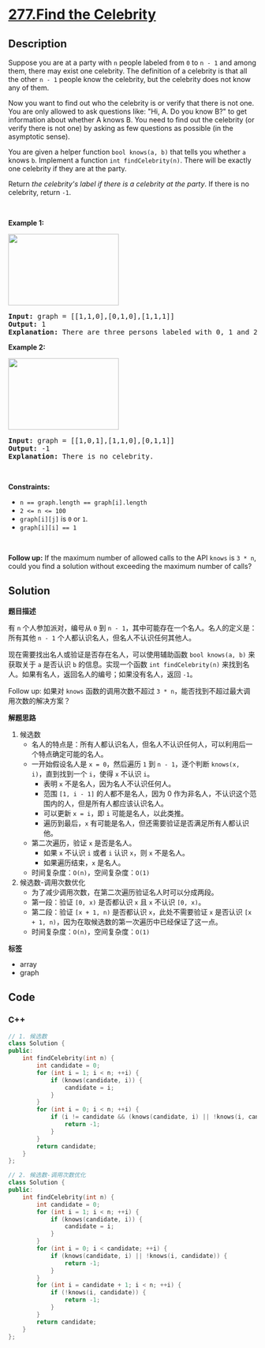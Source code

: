 # [277.Find the Celebrity](https://leetcode.com/problems/find-the-celebrity/description/)

## Description

<p>Suppose you are at a party with <code>n</code> people labeled from <code>0</code> to <code>n - 1</code> and among them, there may exist one celebrity. The definition of a celebrity is that all the other <code>n - 1</code> people know the celebrity, but the celebrity does not know any of them.</p>

<p>Now you want to find out who the celebrity is or verify that there is not one. You are only allowed to ask questions like: &quot;Hi, A. Do you know B?&quot; to get information about whether A knows B. You need to find out the celebrity (or verify there is not one) by asking as few questions as possible (in the asymptotic sense).</p>

<p>You are given a helper function <code>bool knows(a, b)</code> that tells you whether <code>a</code> knows <code>b</code>. Implement a function <code>int findCelebrity(n)</code>. There will be exactly one celebrity if they are at the party.</p>

<p>Return <em>the celebrity&#39;s label if there is a celebrity at the party</em>. If there is no celebrity, return <code>-1</code>.</p>

<p>&nbsp;</p>
<p><strong class="example">Example 1:</strong></p>
<img alt="" src="https://fastly.jsdelivr.net/gh/doocs/leetcode@main/solution/0200-0299/0277.Find%20the%20Celebrity/images/g1.jpg" style="width: 224px; height: 145px;" />
<pre>
<strong>Input:</strong> graph = [[1,1,0],[0,1,0],[1,1,1]]
<strong>Output:</strong> 1
<strong>Explanation:</strong> There are three persons labeled with 0, 1 and 2. graph[i][j] = 1 means person i knows person j, otherwise graph[i][j] = 0 means person i does not know person j. The celebrity is the person labeled as 1 because both 0 and 2 know him but 1 does not know anybody.
</pre>

<p><strong class="example">Example 2:</strong></p>
<img alt="" src="https://fastly.jsdelivr.net/gh/doocs/leetcode@main/solution/0200-0299/0277.Find%20the%20Celebrity/images/g2.jpg" style="width: 224px; height: 145px;" />
<pre>
<strong>Input:</strong> graph = [[1,0,1],[1,1,0],[0,1,1]]
<strong>Output:</strong> -1
<strong>Explanation:</strong> There is no celebrity.
</pre>

<p>&nbsp;</p>
<p><strong>Constraints:</strong></p>

<ul>
  <li><code>n == graph.length == graph[i].length</code></li>
  <li><code>2 &lt;= n &lt;= 100</code></li>
  <li><code>graph[i][j]</code> is <code>0</code> or <code>1</code>.</li>
  <li><code>graph[i][i] == 1</code></li>
</ul>

<p>&nbsp;</p>
<p><strong>Follow up:</strong> If the maximum number of allowed calls to the API <code>knows</code> is <code>3 * n</code>, could you find a solution without exceeding the maximum number of calls?</p>

## Solution

**题目描述**

有 `n` 个人参加派对，编号从 `0` 到 `n - 1`，其中可能存在一个名人。名人的定义是：所有其他 `n - 1` 个人都认识名人，但名人不认识任何其他人。

现在需要找出名人或验证是否存在名人，可以使用辅助函数 `bool knows(a, b)` 来获取关于 `a` 是否认识 `b` 的信息。实现一个函数 `int findCelebrity(n)` 来找到名人。如果有名人，返回名人的编号；如果没有名人，返回 `-1`。

Follow up: 如果对 `knows` 函数的调用次数不超过 `3 * n`，能否找到不超过最大调用次数的解决方案？

**解题思路**

1. 候选数
   - 名人的特点是：所有人都认识名人，但名人不认识任何人，可以利用后一个特点确定可能的名人。
   - 一开始假设名人是 `x = 0`，然后遍历 `1` 到 `n - 1`，逐个判断 `knows(x, i)`，直到找到一个 `i`，使得 `x` 不认识 `i`。
     - 表明 `x` 不是名人，因为名人不认识任何人。
     - 范围 `[1, i - 1]` 的人都不是名人，因为 0 作为非名人，不认识这个范围内的人，但是所有人都应该认识名人。
     - 可以更新 `x = i`，即 `i` 可能是名人，以此类推。
     - 遍历到最后，`x` 有可能是名人，但还需要验证是否满足所有人都认识他。
   - 第二次遍历，验证 `x` 是否是名人。
     - 如果 `x` 不认识 `i` 或者 `i` 认识 `x`，则 `x` 不是名人。
     - 如果遍历结束，`x` 是名人。
   - 时间复杂度：`O(n)`，空间复杂度：`O(1)`
2. 候选数-调用次数优化
   - 为了减少调用次数，在第二次遍历验证名人时可以分成两段。
   - 第一段：验证 `[0, x)` 是否都认识 `x` 且 `x` 不认识 `[0, x)`。
   - 第二段：验证 `[x + 1, n)` 是否都认识 `x`，此处不需要验证 `x` 是否认识 `[x + 1, n)`，因为在取候选数的第一次遍历中已经保证了这一点。
   - 时间复杂度：`O(n)`，空间复杂度：`O(1)`

**标签**

- array
- graph

<!-- code start -->
## Code

### C++

```cpp
// 1. 候选数
class Solution {
public:
    int findCelebrity(int n) {
        int candidate = 0;
        for (int i = 1; i < n; ++i) {
            if (knows(candidate, i)) {
                candidate = i;
            }
        }
        for (int i = 0; i < n; ++i) {
            if (i != candidate && (knows(candidate, i) || !knows(i, candidate))) {
                return -1;
            }
        }
        return candidate;
    }
};
```

```cpp
// 2. 候选数-调用次数优化
class Solution {
public:
    int findCelebrity(int n) {
        int candidate = 0;
        for (int i = 1; i < n; ++i) {
            if (knows(candidate, i)) {
                candidate = i;
            }
        }
        for (int i = 0; i < candidate; ++i) {
            if (knows(candidate, i) || !knows(i, candidate)) {
                return -1;
            }
        }
        for (int i = candidate + 1; i < n; ++i) {
            if (!knows(i, candidate)) {
                return -1;
            }
        }
        return candidate;
    }
};
```

<!-- code end -->
